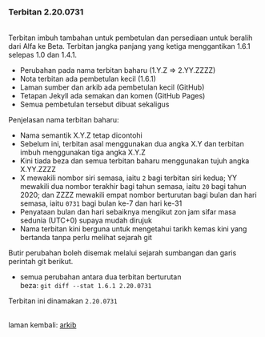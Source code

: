 ### Terbitan 2.20.0731

&nbsp;  
Terbitan imbuh tambahan untuk pembetulan dan persediaan
untuk beralih dari Alfa ke Beta. Terbitan jangka panjang
yang ketiga menggantikan 1.6.1 selepas 1.0 dan 1.4.1.

- Perubahan pada nama terbitan baharu (1.Y.Z => 2.YY.ZZZZ)
- Nota terbitan ada pembetulan kecil (1.6.1)
- Laman sumber dan arkib ada pembetulan kecil (GitHub)
- Tetapan Jekyll ada semakan dan komen (GitHub Pages)
- Semua pembetulan tersebut dibuat sekaligus

Penjelasan nama terbitan baharu:

- Nama semantik X.Y.Z tetap dicontohi
- Sebelum ini, terbitan asal menggunakan dua angka X.Y dan
terbitan imbuh menggunakan tiga angka X.Y.Z
- Kini tiada beza dan semua terbitan baharu menggunakan
tujuh angka X.YY.ZZZZ
- X mewakili nombor siri semasa, iaitu `2` bagi terbitan
siri kedua; YY mewakili dua nombor terakhir bagi tahun
semasa, iaitu `20` bagi tahun 2020; dan ZZZZ mewakili empat
nombor berturutan bagi bulan dan hari semasa, iaitu `0731`
bagi bulan ke-7 dan hari ke-31
- Penyataan bulan dan hari sebaiknya mengikut zon jam sifar
masa sedunia (UTC+0) supaya mudah dirujuk
- Nama terbitan kini berguna untuk mengetahui tarikh kemas
kini yang bertanda tanpa perlu melihat sejarah git

Butir perubahan boleh disemak melalui sejarah sumbangan
dan garis perintah git berikut.

- semua perubahan antara dua terbitan berturutan  
beza: `git diff --stat 1.6.1 2.20.0731`

Terbitan ini dinamakan `2.20.0731`

&nbsp;  
laman kembali: [arkib][0]

  [0]: ../index.md
